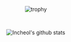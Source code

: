 
<!--<div align="center">
	
  [![Hits](https://hits.seeyoufarm.com/api/count/incr/badge.svg?url=https%3A%2F%2Fgithub.com%2FIncheol-Jung)](https://hits.seeyoufarm.com) 
	
</div> -->

<div align="center">
	
![trophy](https://github-profile-trophy.vercel.app/?username=ryo-ma&theme=flat&row=1&column=6&margin-w=15)

</div>


<br/>

<div align="center">

![Incheol's github stats](https://github-readme-stats.vercel.app/api?username=Incheol-Jung&show_icons=true&theme=vue-dark)

</div>
<!-- [![Top Langs](https://github-readme-stats.vercel.app/api/top-langs/?username=Incheol-Jung&hide=html,CSS)](https://github.com/anuraghazra/github-readme-stats) -->
